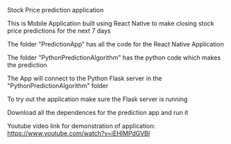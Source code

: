 Stock Price prediction application


This is Mobile Application built using React Native to make closing stock price predictions for the next 7 days

The folder "PredictionApp" has all the code for the React Native Application

The folder "PythonPredictionAlgorithm" has the python code which makes the prediction

The App will connect to the Python Flask server in the "PythonPredictionAlgorithm" folder

To try out the application make sure the Flask server is running

Download all the dependences for the prediction app and run it 

Youtube video link for demonstration of application:
https://www.youtube.com/watch?v=iEHIMPdGVBI 
